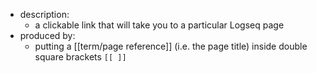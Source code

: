 - description:
  - a clickable link that will take you to a particular Logseq page
- produced by:
  - putting a [[term/page reference]] (i.e. the page title) inside double square brackets `[[ ]]`